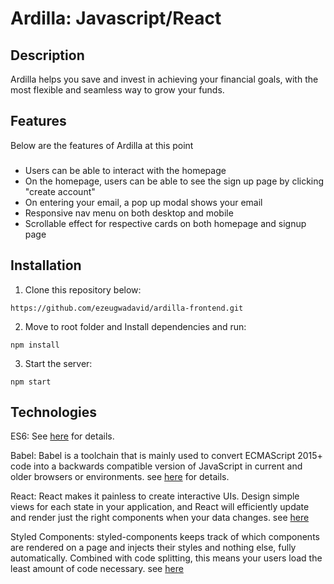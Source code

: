 
# Ardilla: Javascript/React


## Description
Ardilla helps you save and invest in achieving your financial goals, with the most flexible and seamless way to grow your funds.

## Features
Below are the features of Ardilla at this point

###
- Users can be able to interact with the homepage<br>
- On the homepage, users can be able to see the sign up page by clicking "create account"<br>
- On entering your email, a pop up modal shows your email<br>
- Responsive nav menu on both desktop and mobile<br>
- Scrollable effect for respective cards on both homepage and signup page<br>


## Installation

1. Clone this repository below:
```
https://github.com/ezeugwadavid/ardilla-frontend.git
```

2. Move to root folder and Install dependencies and run:
```
npm install
```

3. Start the server:
```
npm start
```


## Technologies

ES6: See [here](https://en.wikipedia.org/wiki/ECMAScript) for details.

Babel: Babel is a toolchain that is mainly used to convert ECMAScript 2015+ code into a backwards compatible version of JavaScript in current and older browsers or environments.  see [here](https://babeljs.io/docs/en/) for details.

React: React makes it painless to create interactive UIs. Design simple views for each state in your application, and React will efficiently update and render just the right components when your data changes. see [here](https://reactjs.org/)

Styled Components: styled-components keeps track of which components are rendered on a page and injects their styles and nothing else, fully automatically. Combined with code splitting, this means your users load the least amount of code necessary. see [here](https://styled-components.com/docs/basics)
